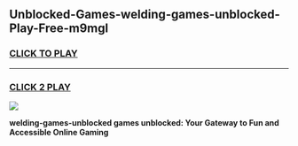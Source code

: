 
## Unblocked-Games-welding-games-unblocked-Play-Free-m9mgl
<h3>
<a href="https://premium76.site?title=welding-games-unblocked&ref=12A">CLICK TO PLAY</a></h3>
<hr>

<h3>
<a href="https://premium76.site?title=welding-games-unblocked&ref=12A">CLICK 2 PLAY</a>
  
</h3>

<a href="https://premium76.site?title=welding-games-unblocked&ref=12A"><img src="https://clearcache.store/games.png"></a>


**welding-games-unblocked games unblocked: Your Gateway to Fun and Accessible Online Gaming**
